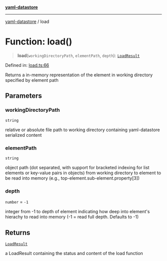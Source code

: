[**yaml-datastore**](../README.md)

***

[yaml-datastore](../README.md) / load

# Function: load()

> **load**(`workingDirectoryPath`, `elementPath`, `depth`): [`LoadResult`](../classes/LoadResult.md)

Defined in: [load.ts:66](https://github.com/Mach30/yaml-datastore/blob/28471083cfa333dfd0cf338ce5a0885ada63858b/src/load.ts#L66)

Returns a in-memory representation of the element in working directory specified by element path

## Parameters

### workingDirectoryPath

`string`

relative or absolute file path to working directory containing yaml-datastore serialized content

### elementPath

`string`

object path (dot separated, with support for bracketed indexing for list elements or key-value pairs in objects) from working directory to element to be read into memory (e.g., top-element.sub-element.property[3])

### depth

`number` = `-1`

integer from -1 to depth of element indicating how deep into element's hierachy to read into memory (-1 = read full depth. Defaults to -1)

## Returns

[`LoadResult`](../classes/LoadResult.md)

a LoadResult containing the status and content of the load function
